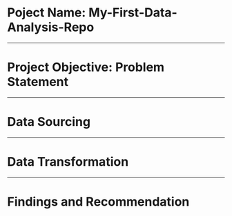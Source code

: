 # Poject Name: My-First-Data-Analysis-Repo

----
# Project Objective: Problem Statement



----
# Data Sourcing



----
# Data Transformation



----
# Findings and Recommendation
